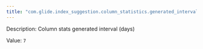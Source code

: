 ```yaml
---
title: "com.glide.index_suggestion.column_statistics.generated_interval"
---
```


Description: Column stats generated interval (days)

Value: `7`